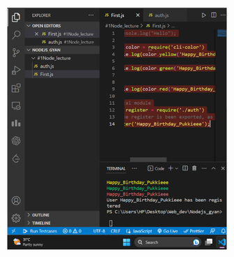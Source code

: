 [![Local_module](https://github.com/Glorycs29/My_Learnings/blob/main/NodeJS/Local%20module/Screenshot%20(370).png)]()
